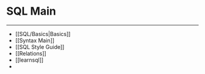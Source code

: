 # SQL Main
***
- [[SQL/Basics|Basics]]
- [[Syntax Main]]
- [[SQL Style Guide]]
- [[Relations]]
- [[learnsql]]
- 